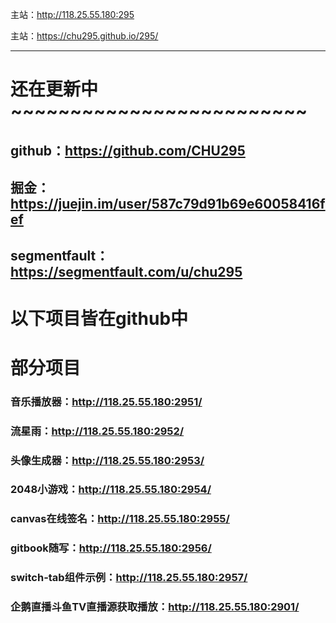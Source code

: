 主站：http://118.25.55.180:295

主站：https://chu295.github.io/295/

---

<h1>还在更新中~~~~~~~~~~~~~~~~~~~~~~~~~</h1>
  <h2>github：<a href="https://github.com/CHU295">https://github.com/CHU295</a></h2>
  <h2>掘金：<a href="https://juejin.im/user/587c79d91b69e60058416fef">https://juejin.im/user/587c79d91b69e60058416fef</a></h2>
  <h2>segmentfault：<a href="https://segmentfault.com/u/chu295">https://segmentfault.com/u/chu295</a></h2>
  <h1>以下项目皆在github中</h1>
  <h1>部分项目</h1>
  <h3>音乐播放器：<a href="http://118.25.55.180:2951/">http://118.25.55.180:2951/</a></h3>
  <h3>流星雨：<a href="http://118.25.55.180:2952/">http://118.25.55.180:2952/</a></h3>
  <h3>头像生成器：<a href="http://118.25.55.180:2953/">http://118.25.55.180:2953/</a></h3>
  <h3>2048小游戏：<a href="http://118.25.55.180:2954/">http://118.25.55.180:2954/</a></h3>
  <h3>canvas在线签名：<a href="http://118.25.55.180:2955/">http://118.25.55.180:2955/</a></h3>
  <h3>gitbook随写：<a href="http://118.25.55.180:2956/">http://118.25.55.180:2956/</a></h3>
  <h3>switch-tab组件示例：<a href="http://118.25.55.180:2957/">http://118.25.55.180:2957/</a></h3>
  <h3>企鹅直播斗鱼TV直播源获取播放：<a href="http://118.25.55.180:2901/">http://118.25.55.180:2901/</a></h3>
